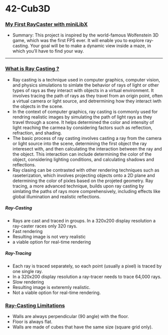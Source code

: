 # 42-Cub3D
### <ins>My First RayCaster with miniLibX</ins>
- Summary: This project is inspired by the world-famous Wolfenstein 3D game, which
was the first FPS ever. It will enable you to explore ray-casting. Your goal will be to
make a dynamic view inside a maze, in which you’ll have to find your way.
---
### <ins>What is Ray Casting ?</ins>
- Ray casting is a technique used in computer graphics, computer vision, and physics simulations to simlate the behavior of rays of light or other types of rays as they interact with objects in a virtual environment. It involves tracing the path of rays as they travel from an origin point, often a virtual camera or light source, and detrermining how they interact iwth the objects in the scene.
- In the context of computer graphics, ray casting is commonly used for rendring realistic images by simulating the path of light rays as they travel through a scene. It helps determined the color and intensity of light reaching the carmea by considering factors such as reflection, refraction, and shading.
- The basic process of ray casting involves casting a ray from the camera or light source into the scene, determining the first object the ray interesect with, and then calculating the interaction between the ray and the object. This interaction can include determining the color of the object, considering lighting conditions, and calculating shadows and reflections.
- Ray clasing can be contrasted with other rendering techniques such as raseterization, which involves projecting objects onto a 2D plane and determining the color of pixles based on the projeted geometry. Ray tracing, a more advanced technique, builds upon ray casting by simlating the paths of rays more comprehensively, including effects like global illumination and realistic reflections.
##### **Ray-Casting**
- Rays are cast and traced in groups. In a 320x200 display resolution a ray-caster races only 320 rays.
- Fast rendering
- Resulting image is not very realistic
- a viable option for real-time rendering
##### **Ray-Tracing**
- Each ray is traced separately, so each point (usually a pixel) is traced by one single ray.
- In a 320x200 display resolution a ray-tracer needs to trace 64,000 rays.
- Slow rendering
- Resulting image is exteremly realistic.
- Not a viable option for real-time rendering.
### <ins>Ray-Casting Limitations</ins>
- Walls are always perpendicular (90 angle) with the floor.
- Floor is always flat.
- Walls are made of cubes that have the same size (square grid only).